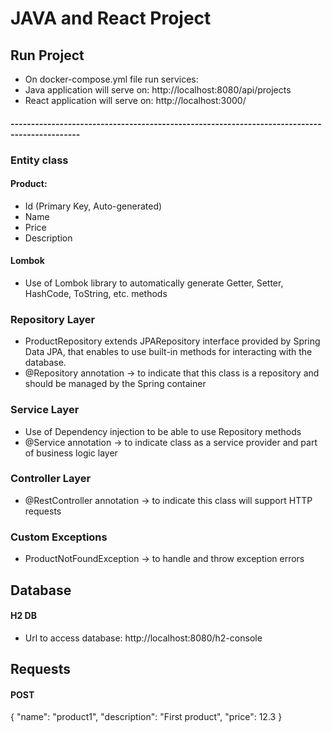 # JAVA and React Project

## Run Project
- On docker-compose.yml file run services:
- Java application will serve on: http://localhost:8080/api/projects
- React application will serve on: http://localhost:3000/

#### ---------------------------------------------------------------------------------------------

### Entity class
#### Product:
- Id (Primary Key, Auto-generated)
- Name
- Price
- Description

#### Lombok
- Use of Lombok library to automatically generate Getter, Setter, HashCode, ToString, etc. methods

### Repository Layer
- ProductRepository extends JPARepository interface provided by Spring Data JPA, that enables to use built-in methods
  for interacting with the database.
- @Repository annotation -> to indicate that this class is a repository and should be managed by the Spring container

### Service Layer
- Use of Dependency injection to be able to use Repository methods
- @Service annotation -> to indicate class as a service provider and part of business logic layer

### Controller Layer
- @RestController annotation -> to indicate this class will support HTTP requests

### Custom Exceptions
- ProductNotFoundException -> to handle and throw exception errors

## Database
#### H2 DB
- Url to access database: http://localhost:8080/h2-console

## Requests
#### POST
{
"name": "product1",
"description": "First product",
"price": 12.3
}